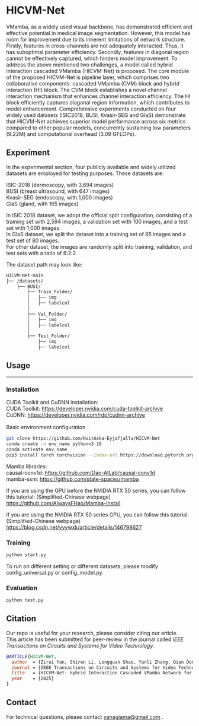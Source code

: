 # HICVM-Net

VMamba, as a widely used visual backbone, has demonstrated efficient and effective potential in medical image segmentation. However, this model has room for improvement due to its inherent limitations of network structure. Firstly, features in cross-channels are not adequately interacted. Thus, it has suboptimal parameter efficiency. Secondly, features in diagonal region cannot be effectively captured, which hinders model improvement. To address the above mentioned two challenges, a model called hybrid interaction cascaded VMamba (HICVM-Net) is proposed. The core module of the proposed HICVM-Net is pipeline layer, which comprises two collaborative components: cascaded VMamba (CVM) block and hybrid interaction (HI) block. The CVM block establishes a novel channel interaction mechanism that enhances channel interaction efficiency. The HI block efficiently captures diagonal region information, which contributes to model enhancement. Comprehensive experiments conducted on four widely used datasets (ISIC2018, BUSI, Kvasir-SEG and GlaS) demonstrate that HICVM-Net achieves superior model performance across six metrics compared to other popular models, concurrently sustaining low parameters (9.22M) and computational overhead (3.09 GFLOPs).


## Experiment
In the experimental section, four publicly available and widely utilized datasets are employed for testing purposes. These datasets are:<br> 

ISIC-2018 (dermoscopy, with 3,694 images)<br>
BUSI (breast ultrasound, with 647 images)<br>
Kvasir-SEG (endoscopy, with 1,000 images)<br> 
GlaS (gland, with 165 images)<br> 


In ISIC 2018 dataset, we adopt the official split configuration, consisting of a training set with 2,594 images, a validation set with 100 images, and a test set with 1,000 images. <br>
In GlaS dataset, we split the dataset into a training set of 85 images and a test set of 80 images. <br>
For other dataset, the images are randomly split into training, validation, and test sets with a ratio of 6:2:2.<br>

The dataset path may look like:
```bash
HICVM-Net-main
├── /datasets/
	├── BUSI/
		├── Train_Folder/
		│   ├── img
		│   ├── labelcol
		│
		├── Val_Folder/
		│   ├── img
		│   ├── labelcol
		│
		├── Test_Folder/
			├── img
			├── labelcol
```


## Usage

---

### **Installation**

CUDA Toolkit and CuDNN installation: <br>
CUDA Toolkit:	https://developer.nvidia.com/cuda-toolkit-archive <br>
CuDNN:			https://developer.nvidia.com/rdp/cudnn-archive <br>

Basic environment configuration：
```bash
git clone https://github.com/HvitAska-Eyjafjalla/HICVM-Net
conda create -n env_name python=3.10
conda activate env_name
pip3 install torch torchvision --index-url https://download.pytorch.org/whl/cu128

```
Mamba libraries:<br>
causal-conv1d:	https://github.com/Dao-AILab/causal-conv1d <br>
mamba-ssm:		https://github.com/state-spaces/mamba <br>

If you are using the GPU before the NVIDIA RTX 50 series, you can follow this tutorial: (Simplified-Chinese webpage)<br>
https://github.com/AlwaysFHao/Mamba-Install <br>

If you are using the NVIDIA RTX 50 series GPU, you can follow this tutorial: (Simplified-Chinese webpage)<br>
https://blog.csdn.net/yyywxk/article/details/146798627 <br>

### **Training**
```bash
python start.py
```
To run on different setting or different datasets, please modify config_universal.py or config_model.py.


### **Evaluation**
```bash
python test.py
``` 


## Citation

Our repo is useful for your research, please consider citing our article. <br>
This article has been submitted for peer-review in the journal called *IEEE Transactions on Circuits and Systems for Video Technology*.<br>
```bibtex
@ARTICLE{HICVM-Net,
  author  = {Zirui Yan, Shiren Li, Longquan Shao, Yanli Zhang, Qian Dong and Guangguang Yang},
  journal = {IEEE Transactions on Circuits and Systems for Video Technology}
  title   = {HICVM-Net: Hybrid Interaction Cascaded VMamba Network for Medical Image Segmentation},
  year    = {2025}
}
```


## Contact
For technical questions, please contact yanagiama@gmail.com .
